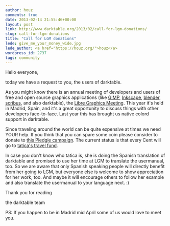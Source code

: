 ```yaml
---
author: houz
comments: true
date: 2013-02-14 21:55:46+00:00
layout: post
link: http://www.darktable.org/2013/02/call-for-lgm-donations/
slug: call-for-lgm-donations
title: "Call for LGM donations"
lede: give_me_your_money_wide.jpg
lede_author: <a href="https://houz.org/">houz</a>
wordpress_id: 2737
tags: community
---
```


Hello everyone,

today we have a request to you, the users of darktable.

As you might know there is an annual meeting of developers and users of free and open source graphics applications (like [GIMP](https://www.gimp.org/), [Inkscape](https://www.inkscape.org/), [blender](https://www.blender.org/), [scribus](https://www.scribus.net/), and also darktable), the [Libre Graphics Meeting](https://libregraphicsmeeting.org/2013/). This year it's held in Madrid, Spain, and it's a great opportunity to discuss things with other developers face-to-face. Last year this has brought us native colord support in darktable.

Since traveling around the world can be quite expensive at times we need YOUR help. If you think that you can spare some coin please consider to donate to [this Pledgie campaign](https://pledgie.com/campaigns/18338). The current status is that every Cent will go to [tatica's travel fund](https://tatica.org/en/2013/01/22/lgm-recaudando-fondos-con-arte/).

In case you don't know who tatica is, she is doing the Spanish translation of darktable and promised to use her time at LGM to translate the usermanual, too. So we are aware that only Spanish speaking people will directly benefit from her going to LGM, but everyone else is welcome to show appreciation for her work, too. And maybe it will encourage others to follow her example and also translate the usermanual to your language next. :)

Thank you for reading

the darktable team

PS: If you happen to be in Madrid mid April some of us would love to meet you.
